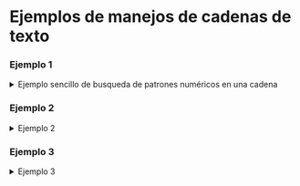 # Ejemplos de manejos de cadenas de texto

### Ejemplo 1
<details>
<summary>Ejemplo sencillo de busqueda de patrones numéricos en una cadena</summary>
</details>

### Ejemplo 2
<details>
<summary>Ejemplo 2</summary>
</details>

### Ejemplo 3
<details>
<summary>Ejemplo 3</summary>

La aplicación de prueba se muestra en la siguiente figura, permite ir probando expresiones regulares y cadenas de entradas para dichas expresiones ingresadas.
<div align="center">
        <img style="width:100%;" src="EjemploExpresionesRegulares/Ej3_editor_expresion_regular/docs/pantallazo.jpg"/>
        <p>Figura 1. </p>
</div>

```csharp
  string texto = tbEntrada.Text;
  string patron = tbExpresionRegular.Text;


 if (rbMath.Checked == true)
 {
    Match m = Regex.Match(texto, patron);
    if (rbMatches.Checked == true)
    {
      if (m.Success == false)
        tbSalida.Text = "no hay coincidencia para: " + texto;

        while (m.Success)
        {
          tbSalida.Text += $"{m.ToString(),20}:{m.Index,10}\n";
          m = m.NextMatch();
        }
    }
    if (rbGroups.Checked == true)
    {
      if (m.Success == false)
        tbSalida.Text = "no hay grupos";

      while (m.Success)
      {
        for (int n = 1; n < m.Groups.Count; n++)
          tbSalida.Text += m.Groups[n].Value + " ; ";
     
        tbSalida.Text += "\r\n";
        m = m.NextMatch();
      }
    }
  }
  else if (rbSplit.Checked == true)
  {
    string[] lista = Regex.Split(texto, patron);
    foreach (string campo in lista)
      tbSalida.Text += campo + "\r\n";
  }
}
```

</details>
